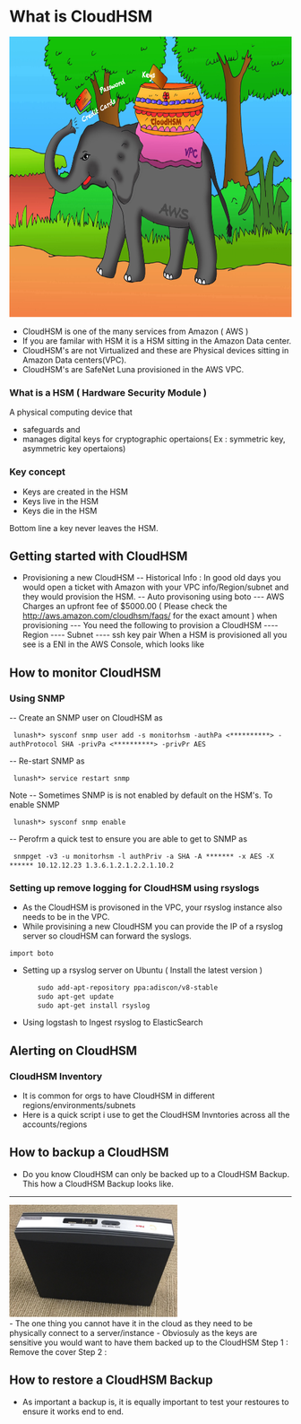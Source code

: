 # What is CloudHSM  

<img src="/images/elephant_new.jpg" width="800" height="500" />

 * CloudHSM is one of the many services from Amazon ( AWS )
 * If you are familar with HSM it is a HSM sitting in the Amazon Data center.
 * CloudHSM's are not Virtualized and these are Physical devices sitting in Amazon Data centers(VPC).
 * CloudHSM's are SafeNet Luna provisioned in the AWS VPC.

### What is a HSM ( Hardware Security Module )  
A physical computing device that 
- safeguards and 
- manages digital keys 
for cryptographic opertaions( Ex : symmetric key, asymmetric key opertaions)

### Key concept 
- Keys are created in the HSM
- Keys live in the HSM
- Keys die in the HSM

Bottom line a key never leaves the HSM.

## Getting started with CloudHSM
- Provisioning a new CloudHSM
-- Historical Info : In good old days you would open a ticket with Amazon with your VPC info/Region/subnet  and they would provision the HSM.
-- Auto provisoning using boto
--- AWS Charges an upfront fee of $5000.00 ( Please check the http://aws.amazon.com/cloudhsm/faqs/ for the exact amount ) when provisioning
--- You need the following to provision a CloudHSM
---- Region
---- Subnet
---- ssh key pair
When a HSM is provisioned all you see is a ENI in the AWS Console, which looks like

## How to monitor CloudHSM
###  Using SNMP
-- Create an SNMP user on CloudHSM as

```
 lunash*> sysconf snmp user add -s monitorhsm -authPa <**********> -authProtocol SHA -privPa <**********> -privPr AES
```
-- Re-start SNMP as
```
 lunash*> service restart snmp
```
Note
-- Sometimes SNMP is is not enabled by default on the HSM's. To enable SNMP
```
 lunash*> sysconf snmp enable
```

-- Perofrm a quick test to ensure you are able to get to SNMP as
```
 snmpget -v3 -u monitorhsm -l authPriv -a SHA -A ******* -x AES -X ****** 10.12.12.23 1.3.6.1.2.1.2.2.1.10.2

```

### Setting up remove logging for  CloudHSM using rsyslogs

- As the CloudHSM is provisoned in the VPC, your rsyslog instance also needs to be in the VPC.
- While provisining a new CloudHSM you can provide the IP of a rsyslog server so cloudHSM can forward the syslogs.
```
import boto
```


- Setting up a rsyslog server on Ubuntu ( Install the latest version )

```
       sudo add-apt-repository ppa:adiscon/v8-stable
       sudo apt-get update
       sudo apt-get install rsyslog
```

- Using logstash to Ingest rsyslog to ElasticSearch

## Alerting on CloudHSM


### CloudHSM Inventory
- It is common for orgs to have CloudHSM in different regions/environments/subnets
- Here is a quick script i use to get the CloudHSM Invntories across all the accounts/regions


## How to backup a CloudHSM
- Do you know CloudHSM can only be backed up to a CloudHSM Backup. This how a CloudHSM Backup looks like. 
<hr>
 <img src="/images/hsm1.png" width="300" height="200" />
<br>
- The one thing you cannot have it in the cloud as they need to be physically connect to a server/instance
- Obviosuly as the keys are sensitive you would want to have them backed up to the CloudHSM
Step 1 : Remove the cover
Step 2 :

## How to restore a CloudHSM Backup
- As important a backup is, it is equally important to test your restoures to ensure it works end to end.
